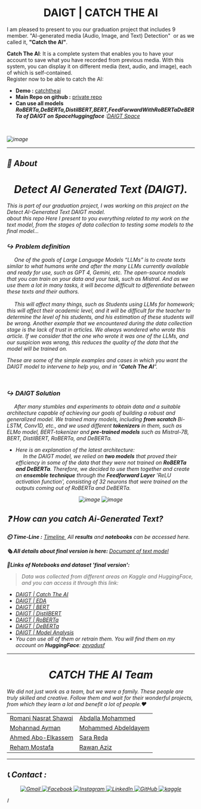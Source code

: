 <div align="center" id="top"> 
  
# DAIGT | CATCH THE AI
</div>

<p>
  I am pleased to present to you our graduation project that includes 9 member. "AI-generated media (Audio, Image, and Text) Detection"  or as we called it, <b>"Catch the AI"</b>.
  <br>
</p>
<p>
  <b>Catch The AI</b>: It is a complete system that enables you to have your account to save what you have recorded from previous media. With this system, you can display it on different media (text, audio, and image), each of which is self-contained.
<br>Register now to be able to catch the AI: </p>

- <b>Demo :</b> [catchtheai](https://www.catchtheai.tech/)<br>
- <b>Main Repo on github :</b> [private repo](https://github.com/romanyn36/Graduation-project) <br>
- <b> Can use all models <i> RoBERTa,DeBERTa,DistilBERT,BERT,FeedForwardWithRoBERTaDeBERTa of DAIGT on SpaceHuggingface </b> :[DAIGT Space](https://huggingface.co/spaces/zeyadusf/DAIGT)
<br>

![image](https://github.com/zeyadusf/DAIGT-Catch-the-AI/assets/83798621/54fdb71b-0b30-4c4d-878b-e00819467468)

<hr>

## :dart: About ##

<div align="center" > 

# Detect AI Generated Text (DAIGT).

 </div>

This is part of our graduation project, I was working on this project on the Detect AI-Generated Text *DAIGT* model. <br>about this repo Here I present to you everything related to my work on the text model, from the stages of data collection to testing some models to the final model...
 
 
### ↪️ Problem definition 

<!--p>One of the most important goals of LLMs like *GPT 3.5, GPT 4, Gemini,...*  is to create text that resembles what a human writes. 
  With the wide and many uses of these models, it will become difficult to differentiate between these essays, 
  so the <b> CATCH THE AI team </b> decided to come up with a solution on the scene.</p>-->

  &nbsp; &nbsp; &nbsp;One of the goals of Large Language Models “LLMs” is to create texts similar to what humans write and after the many LLMs currently available and ready for use, such as *GPT 4, Gemini, etc*. The open-source models that you can train on your data and your task, such as *Mistral*. And as we use them a lot in many tasks, it will become difficult to differentiate between these texts and their authors.<br><br> &nbsp; &nbsp; &nbsp;This will affect many things, such as Students using LLMs for homework; this will affect their academic level, and it will be difficult for the teacher to determine the level of his students, and his estimation of these students will be wrong. Another example that we encountered during the data collection stage is the lack of trust in articles. We always wondered who wrote this article. If we consider that the one who wrote it was one of the LLMs, and our suspicion was wrong, this reduces the quality of the data that the model will be trained on.

These are some of the simple examples and cases in which you want the DAIGT model to intervene to help you, and in “<b>Catch The AI</b>”.

<br>

### ↪️ DAIGT Solution 

 &nbsp; &nbsp; &nbsp;After many stumbles and experiments to obtain data and a suitable architecture capable of achieving our goals of building a robust and generalized model. We trained many models, including <b>from scratch</b> *Bi-LSTM, Conv1D, etc.*, and we used different <b>tokenizers</b> in them, such as *ELMo model, BERT-tokenizer* and <b>pre-trained models</b> such as *Mistral-7B, BERT, DistilBERT, RoBERTa, and DeBERTa.* <br>
* Here is an explanation of the latest architecture:<br>
 &nbsp; &nbsp; &nbsp;In the DAIGT model, we relied on **two models** that proved their efficiency in some of the data that they were not trained on **RoBERTa and DeBERTa**. Therefore, we decided to use them together and create an **ensemble technique** through the **Feedforward Layer**  '*ReLU* activation function', consisting of *32 neurons* that were trained on the outputs coming out of *RoBERTa and DeBERTa*.

<div align="center" > 

![image](https://github.com/zeyadusf/DAIGT-Catch-the-AI/assets/83798621/53fde6f0-5f3f-41ea-8dab-8bd9bab4ae87)
![image](https://github.com/zeyadusf/DAIGT-Catch-the-AI/assets/83798621/df578fc7-8e5b-4a94-9a2c-ab7ee877d95f)
</div>

## ❓ How can you catch Ai-Generated Text?


<b> ⏲️ *Time-Line* :</b> [Timeline ](https://github.com/zeyadusf/DAIGT-Catch-the-AI/tree/main/timeline%20of%20work)  &nbsp;All **results** and **notebooks** can be accessed here.<br>

<b> 🗞️ *All details about final version is here*: </b>
[Documant of text model](https://github.com/zeyadusf/DAIGT-Catch-the-AI/blob/main/Document%20of%20Text%20Model.pdf)<br>

<b> 🔗*Links of Notebooks and dataset* 'final version':<br></b>

> Data was collected from different areas on Kaggle and HuggingFace, and you can access it through this link:<br>
- [DAIGT | Catch The AI](https://www.kaggle.com/datasets/zeyadusf/daigt-all-data-for-competition) 
- [DAIGT | EDA](https://www.kaggle.com/code/zeyadusf/daigt-eda)<br>
- [DAIGT | BERT](https://www.kaggle.com/code/zeyadusf/daigt-bert)<br>
- [DAIGT | DistilBERT](https://www.kaggle.com/code/zeyadusf/daigt-distilbert)<br>
- [DAIGT | RoBERTa](https://www.kaggle.com/code/zeyadusf/daigt-roberta)<br>
- [DAIGT | DeBERTa](https://www.kaggle.com/code/zeyadusf/daigt-deberta)<br>
- [DAIGT | Model Analysis](https://www.kaggle.com/code/zeyadusf/daigt-models-analysis)
- You can use all of them or retrain them. You will find them on my account on **HuggingFace**: [zeyadusf](https://huggingface.co/zeyadusf)


<hr>

<div align="center">


# CATCH THE AI Team 

<p align="left">We did not just work as a team, but we were a family. 
  These people are truly skilled and creative. Follow them and wait for their wonderful projects, from which they learn a lot and benefit a lot of people.❤️ </p>

<table>
  <tr>
    <td><a href="https://github.com/romanyn36">Romani Nasrat Shawqi</a></td>
    <td><a href="https://github.com/Abdalla312">Abdalla Mohammed</a></td>
  </tr>
  <tr>
    <td><a href="https://github.com/mohannadAyman">Mohannad Ayman</a></td>
    <td><a href="https://github.com/abdeldayem02">Mohammed Abdeldayem</a></td>
  </tr>
  <tr>
    <td><a href="https://github.com/AhmedAboElkassem">Ahmed Abo-Elkassem</a></td>
    <td><a href="https://github.com/SaraReda8">Sara Reda</a></td>
  </tr>
  <tr>
    <td><a href="https://github.com/goodprogrrammer">Reham Mostafa</a></td>
    <td><a href="https://github.com/rawanazizsaad">Rawan Aziz</a></td>
  </tr>
</table>
</div>

<hr>

## 📞 Contact :

<p align="center">
  <a href="mailto:ziayd.usf@gmail.com" target="_blank">
  <img src="https://img.shields.io/badge/-Zeyad Usf-E0331F?style=flat&logo=gmail&logoColor=white" alt="Gmail" />
</a>
 <a href="https://www.facebook.com/ziayd.yosif" target="_blank">
  <img src="https://img.shields.io/badge/-Zeyad Usf-1877F2?style=flat&logo=facebook&logoColor=white" alt="Facebook" />
</a>
<a href="https://www.instagram.com/zeyadusf/" target="_blank">
  <img src="https://img.shields.io/badge/-zeyadusf-white?style=flat&logo=instagram&logoColor=#E65468" alt="Instagram" />
</a>

<a href="https://www.linkedin.com/in/zeyadusf/" target="_blank">
  <img src="https://img.shields.io/badge/-Zeyad Usf-0077B5?style=flat&logo=linkedin&logoColor=white" alt="LinkedIn" />

  <a href="https://github.com/zeyadusf/" target="_blank">
  <img src="https://img.shields.io/badge/-Zeyad Usf-403E3E?style=flat&logo=github&logoColor=white" alt="GitHub" />
</a>

  <a href="https://www.kaggle.com/zeyadusf" target="_blank">
  <img src="https://img.shields.io/badge/-Zeyad Usf-0077B5?style=flat&logo=kaggle&logoColor=white" alt="kaggle" />
</a>

</p>


ا
